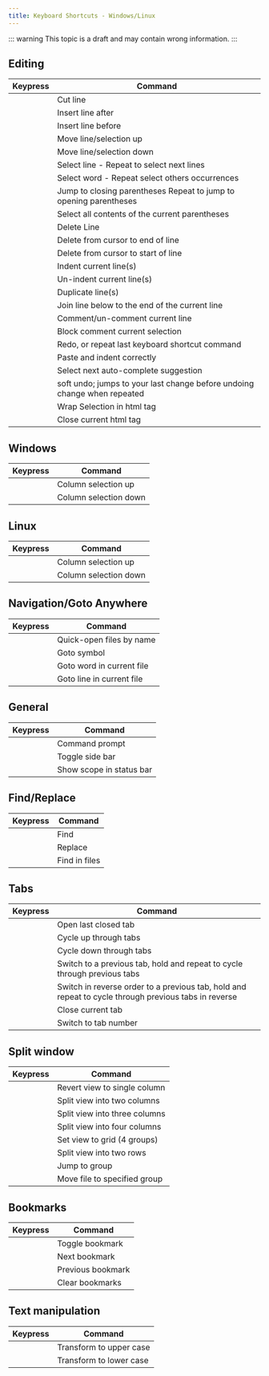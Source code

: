 ```yaml
---
title: Keyboard Shortcuts - Windows/Linux
---
```


::: warning
This topic is a draft and may contain wrong information.
:::

## Editing

| Keypress                           | Command                                                                                                                                     |
| ---------------------------------- | ------------------------------------------------------------------------                                                                    |
| <Key k="ctrl+x" />                 | Cut line                                                                                                                                    |
| <Key k="ctrl+enter" />             | Insert line after                                                                                                                           |
| <Key k="ctrl+shift+enter" />       | Insert line before                                                                                                                          |
| <Key k="ctrl+shift+up" />          | Move line/selection up                                                                                                                      |
| <Key k="ctrl+shift+down" />        | Move line/selection down                                                                                                                    |
| <Key k="ctrl+l" />                 | Select line - Repeat to select next lines                                                                                                   |
| <Key k="ctrl+d" />                 | Select word - Repeat select others occurrences                                                                                              |
| <Key k="ctrl+m" />                 | Jump to closing parentheses Repeat to jump to opening parentheses                                                                           |
| <Key k="ctrl+shift+m" />           | Select all contents of the current parentheses                                                                                              |
| <Key k="ctrl+shift+k" />           | Delete Line                                                                                                                                 |
| <Key k="ctrl+k, ctrl+k" />         | Delete from cursor to end of line                                                                                                           |
| <Key k="ctrl+k, ctrl+backspace" /> | Delete from cursor to start of line                                                                                                         |
| <Key k="ctrl+]" />                 | Indent current line(s)                                                                                                                      |
| <Key k="ctrl+[" />                 | Un-indent current line(s)                                                                                                                   |
| <Key k="ctrl+shift+d" />           | Duplicate line(s)                                                                                                                           |
| <Key k="ctrl+j" />                 | Join line below to the end of the current line                                                                                              |
| <Key k="ctrl+/" />                 | Comment/un-comment current line                                                                                                             |
| <Key k="ctrl+shift+/" />           | Block comment current selection                                                                                                             |
| <Key k="ctrl+y" />                 | Redo, or repeat last keyboard shortcut command                                                                                              |
| <Key k="ctrl+shift+v" />           | Paste and indent correctly                                                                                                                  |
| <Key k="ctrl+space" />             | Select next auto-complete suggestion                                                                                                        |
| <Key k="ctrl+u" />                 | soft undo; jumps to your last change before undoing change when repeated                                                                    |
| <Key k="alt+shift+w" />            | Wrap Selection in html tag                                                                                                                  |
| <Key k="alt+." />                  | Close current html tag                                                                                                                      |

## Windows

| Keypress                  | Command               |
| ------------------------- | --------------------- |
| <Key k="ctrl+alt+up" />   | Column selection up   |
| <Key k="ctrl+alt+down" /> | Column selection down |

## Linux

| Keypress                   | Command               |
| -------------------------  | --------------------- |
| <Key k="alt+shift+up" />   | Column selection up   |
| <Key k="alt+shift+down" /> | Column selection down |

## Navigation/Goto Anywhere

| Keypress           | Command                   |
| ------------------ | ------------------------- |
| <Key k="ctrl+p" /> | Quick-open files by name  |
| <Key k="ctrl+r" /> | Goto symbol               |
| <Key k="ctrl+;" /> | Goto word in current file |
| <Key k="ctrl+g" /> | Goto line in current file |

## General

| Keypress                     | Command                  |
| ---------------------------- | ------------------------ |
| <Key k="ctrl+shift+p" />     | Command prompt           |
| <Key k="ctrl+k, ctrl+b" />   | Toggle side bar          |
| <Key k="ctrl+shift+alt+p" /> | Show scope in status bar |

## Find/Replace

| Keypress                 | Command       |
| ------------------------ | ------------- |
| <Key k="ctrl+f" />       | Find          |
| <Key k="ctrl+h" />       | Replace       |
| <Key k="ctrl+shift+f" /> | Find in files |

## Tabs

| Keypress                   | Command                                                                                                                                     |
| -------------------------- | ------------------------------------------------------------------------------------------------------------------------------------------- |
| <Key k="ctrl+shift+t" />   | Open last closed tab                                                                                                                        |
| <Key k="ctrl+pageup" />    | Cycle up through tabs                                                                                                                       |
| <Key k="ctrl+pagedown" />  | Cycle down through tabs                                                                                                                     |
| <Key k="ctrl+tab" />       | Switch to a previous tab, hold <Key k="tab" /> and repeat <Key k="tab" /> to cycle through previous tabs                                    |
| <Key k="ctrl+shift+tab" /> | Switch in reverse order to a previous tab, hold <Key k="ctrl+shift" /> and repeat <Key k="tab" /> to cycle through previous tabs in reverse |
| <Key k="ctrl+w" />         | Close current tab                                                                                                                           |
| <Key k="alt+[1-9]" />      | Switch to tab number                                                                                                                        |

## Split window

| Keypress                     | Command                       |
| ---------------------------- | ----------------------------- |
| <Key k="alt+shift+1" />      | Revert view to single column  |
| <Key k="alt+shift+2" />      | Split view into two columns   |
| <Key k="alt+shift+3" />      | Split view into three columns |
| <Key k="alt+shift+4" />      | Split view into four columns  |
| <Key k="alt+shift+5" />      | Set view to grid (4 groups)   |
| <Key k="alt+shift+8" />      | Split view into two rows      |
| <Key k="ctrl+[1-4]" />       | Jump to group                 |
| <Key k="ctrl+shift+[1-4]" /> | Move file to specified group  |

## Bookmarks

| Keypress                  | Command           |
| ------------------------- | ----------------- |
| <Key k="ctrl+f2" />       | Toggle bookmark   |
| <Key k="F2" />            | Next bookmark     |
| <Key k="shift+f2" />      | Previous bookmark |
| <Key k="ctrl+shift+f2" /> | Clear bookmarks   |

## Text manipulation

| Keypress                   | Command                 |
| -------------------------- | ----------------------- |
| <Key k="ctrl+k, ctrl+u" /> | Transform to upper case |
| <Key k="ctrl+k, ctrl+l" /> | Transform to lower case |
